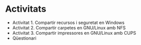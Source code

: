 # Activitats

* Activitat 1. Compartir recursos i seguretat en Windows
* Activitat 2. Compartir carpetes en GNU/Linux amb NFS
* Activitat 3. Compartir impressores en GNU/Linux amb CUPS
* Qüestionari
